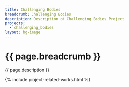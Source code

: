 ```yaml
---
title: Challenging Bodies 
breadcrumb: Challenging Bodies 
description: Description of Challenging Bodies Project
projects: 
  - challenging_bodies
layout: bg-image
---
```

# {{ page.breadcrumb }}

{{ page.description }}

{% include project-related-works.html %}
